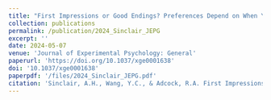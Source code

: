 ```yaml
---
title: "First Impressions or Good Endings? Preferences Depend on When You Ask"
collection: publications
permalink: /publication/2024_Sinclair_JEPG
excerpt: ''
date: 2024-05-07
venue: 'Journal of Experimental Psychology: General'
paperurl: 'https://doi.org/10.1037/xge0001638'
doi: '10.1037/xge0001638'
paperpdf: '/files/2024_Sinclair_JEPG.pdf'
citation: 'Sinclair, A.H., Wang, Y.C., & Adcock, R.A. First Impressions or Good Endings? Preferences Depend on When You Ask. J. Exp. Psych. General, 153, 10 (2024). https://doi.org/10.1037/xge0001638'
---
```

